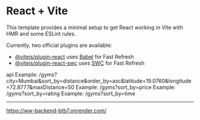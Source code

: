 # React + Vite

This template provides a minimal setup to get React working in Vite with HMR and some ESLint rules.

Currently, two official plugins are available:

- [@vitejs/plugin-react](https://github.com/vitejs/vite-plugin-react/blob/main/packages/plugin-react/README.md) uses [Babel](https://babeljs.io/) for Fast Refresh
- [@vitejs/plugin-react-swc](https://github.com/vitejs/vite-plugin-react-swc) uses [SWC](https://swc.rs/) for Fast Refresh

api
Example: /gyms?city=Mumbai&sort_by=distance&order_by=asc&latitude=19.0760&longitude=72.8777&maxDistance=50
Example: /gyms?sort_by=price
Example: /gyms?sort_by=rating
Example: /gyms?sort_by=time

---

https://ww-backend-btb7.onrender.com/
